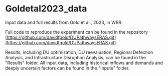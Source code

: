 # Goldetal2023_data
Input data and full results from Gold et al., 2023, in WRR. 

Full code to reproduce the experiment can be found in the repository [https://github.com/davidfgold/DUPathwaysERAS.git](https://github.com/davidfgold/DUPathwaysERAS.git).

Results, including DU optimization, DU reevaluation, Regional Defection Analysis, and Infrastructure Disruption Analysis, can be found in the "Results" folder. All input data, including historical inflows and demands and deeply uncertain factors can be found in the "Inputs" folder.
